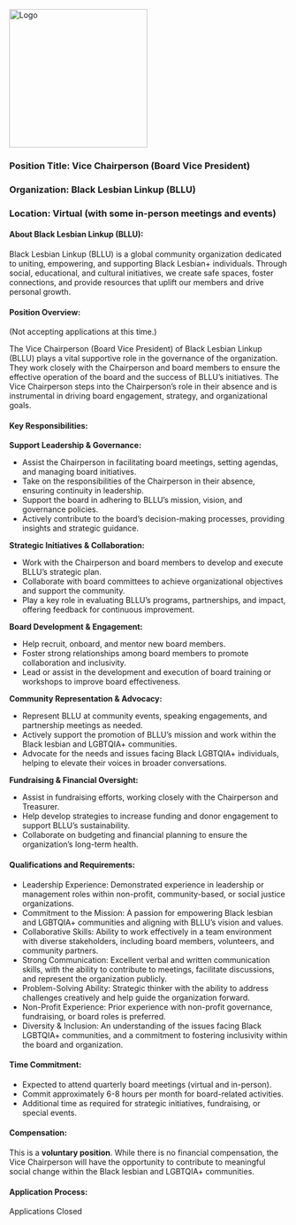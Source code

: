<img src="https://drive.google.com/uc?id=1GU0CGcnM2uM_Q1whZEREbJ9V7CfbGvSm" alt="Logo" width="250">

### Position Title: Vice Chairperson (Board Vice President)

### Organization: Black Lesbian Linkup (BLLU)

### Location: Virtual (with some in-person meetings and events)

#### About Black Lesbian Linkup (BLLU):

Black Lesbian Linkup (BLLU) is a global community organization dedicated to uniting, empowering, and supporting Black Lesbian+ individuals. Through social, educational, and cultural initiatives, we create safe spaces, foster connections, and provide resources that uplift our members and drive personal growth.

#### Position Overview:

(Not accepting applications at this time.)

The Vice Chairperson (Board Vice President) of Black Lesbian Linkup (BLLU) plays a vital supportive role in the governance of the organization. They work closely with the Chairperson and board members to ensure the effective operation of the board and the success of BLLU’s initiatives. The Vice Chairperson steps into the Chairperson’s role in their absence and is instrumental in driving board engagement, strategy, and organizational goals.

#### Key Responsibilities:

**Support Leadership & Governance:**

* Assist the Chairperson in facilitating board meetings, setting agendas, and managing board initiatives.
* Take on the responsibilities of the Chairperson in their absence, ensuring continuity in leadership.
* Support the board in adhering to BLLU’s mission, vision, and governance policies.
* Actively contribute to the board’s decision-making processes, providing insights and strategic guidance.

**Strategic Initiatives & Collaboration:**

* Work with the Chairperson and board members to develop and execute BLLU’s strategic plan.
* Collaborate with board committees to achieve organizational objectives and support the community.
* Play a key role in evaluating BLLU’s programs, partnerships, and impact, offering feedback for continuous improvement.

**Board Development & Engagement:**

* Help recruit, onboard, and mentor new board members.
* Foster strong relationships among board members to promote collaboration and inclusivity.
* Lead or assist in the development and execution of board training or workshops to improve board effectiveness.

**Community Representation & Advocacy:**

* Represent BLLU at community events, speaking engagements, and partnership meetings as needed.
* Actively support the promotion of BLLU’s mission and work within the Black lesbian and LGBTQIA+ communities.
* Advocate for the needs and issues facing Black LGBTQIA+ individuals, helping to elevate their voices in broader conversations.

**Fundraising & Financial Oversight:**

* Assist in fundraising efforts, working closely with the Chairperson and Treasurer.
* Help develop strategies to increase funding and donor engagement to support BLLU’s sustainability.
* Collaborate on budgeting and financial planning to ensure the organization’s long-term health.

#### Qualifications and Requirements:

* Leadership Experience: Demonstrated experience in leadership or management roles within non-profit, community-based, or social justice organizations.
* Commitment to the Mission: A passion for empowering Black lesbian and LGBTQIA+ communities and aligning with BLLU’s vision and values.
* Collaborative Skills: Ability to work effectively in a team environment with diverse stakeholders, including board members, volunteers, and community partners.
* Strong Communication: Excellent verbal and written communication skills, with the ability to contribute to meetings, facilitate discussions, and represent the organization publicly.
* Problem-Solving Ability: Strategic thinker with the ability to address challenges creatively and help guide the organization forward.
* Non-Profit Experience: Prior experience with non-profit governance, fundraising, or board roles is preferred.
* Diversity & Inclusion: An understanding of the issues facing Black LGBTQIA+ communities, and a commitment to fostering inclusivity within the board and organization.

#### Time Commitment:

* Expected to attend quarterly board meetings (virtual and in-person).
* Commit approximately 6-8 hours per month for board-related activities.
* Additional time as required for strategic initiatives, fundraising, or special events.

#### Compensation:

This is a **voluntary position**. While there is no financial compensation, the Vice Chairperson will have the opportunity to contribute to meaningful social change within the Black lesbian and LGBTQIA+ communities.

#### Application Process:

Applications Closed
